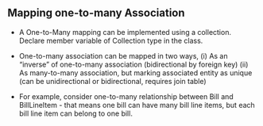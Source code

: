 Mapping one-to-many Association
------------------------------

* A One-to-Many mapping can be implemented using a collection. Declare member variable of Collection<AssociatedType> type in the class.

* One-to-many association can be mapped in two ways,
(i) As an “inverse” of one-to-many association (bidirectional by foreign key)
(ii) As many-to-many association, but marking associated entity as unique (can be unidirectional or bidirectional, requires join table)

* For example, consider one-to-many relationship between Bill and BillLineItem - that means one bill can have many bill line items, but each bill line item can belong to one bill. 
